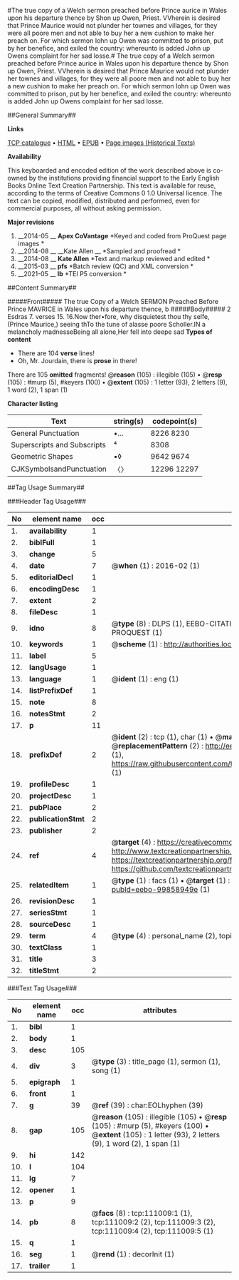 #The true copy of a Welch sermon preached before Prince aurice in Wales upon his departure thence by Shon up Owen, Priest. VVherein is desired that Prince Maurice would not plunder her townes and villages, for they were all poore men and not able to buy her a new cushion to make her preach on. For which sermon Iohn up Owen was committed to prison, put by her benefice, and exiled the country: whereunto is added John up Owens complaint for her sad losse.#
The true copy of a Welch sermon preached before Prince aurice in Wales upon his departure thence by Shon up Owen, Priest. VVherein is desired that Prince Maurice would not plunder her townes and villages, for they were all poore men and not able to buy her a new cushion to make her preach on. For which sermon Iohn up Owen was committed to prison, put by her benefice, and exiled the country: whereunto is added John up Owens complaint for her sad losse.

##General Summary##

**Links**

[TCP catalogue](http://www.ota.ox.ac.uk/tcp/)  • 
[HTML](http://tei.it.ox.ac.uk/tcp/Texts-HTML/free/A90/A90294.html)  • 
[EPUB](http://tei.it.ox.ac.uk/tcp/Texts-EPUB/free/A90/A90294.epub) • 
[Page images (Historical Texts)](https://historicaltexts.jisc.ac.uk/eebo-99858949e)

**Availability**

This keyboarded and encoded edition of the work described above is co-owned by the
    institutions providing financial support to the Early English Books Online Text Creation
    Partnership. This text is available for reuse, according to the terms of  Creative Commons 0 1.0 Universal
    licence. The text can be copied, modified, distributed and performed, even for commercial
    purposes, all without asking permission.

**Major revisions**

1. __2014-05 __ __Apex CoVantage__ *Keyed and coded from ProQuest page images *
1. __2014-08 __ __Kate Allen __ *Sampled and proofread *
1. __2014-08 __ __Kate Allen__ *Text and markup reviewed and edited *
1. __2015-03 __ __pfs__ *Batch review (QC) and XML conversion *
1. __2021-05 __ __lb__ *TEI P5 conversion *

##Content Summary##

#####Front#####
The true Copy of a Welch SERMON Preached Before Prince MAVRICE in Wales upon his departure thence, b
#####Body#####
2 Esdras 7. verses 15. 16.Now ther•fore, why disquietest thou thy selfe, (Prince Maurice,) seeing thTo the tune of alasse poore Scholler.IN a melancholy madnesseBeing all alone,Her fell into deepe sad
**Types of content**

  * There are 104 **verse** lines!
  * Oh, Mr. Jourdain, there is **prose** in there!

There are 105 **omitted** fragments! 
 @__reason__ (105) : illegible (105)  •  @__resp__ (105) : #murp (5), #keyers (100)  •  @__extent__ (105) : 1 letter (93), 2 letters (9), 1 word (2), 1 span (1)

**Character listing**


|Text|string(s)|codepoint(s)|
|---|---|---|
|General Punctuation|•…|8226 8230|
|Superscripts             and Subscripts|⁴|8308|
|Geometric Shapes|▪◊|9642 9674|
|CJKSymbolsandPunctuation|〈〉|12296 12297|

##Tag Usage Summary##

###Header Tag Usage###

|No|element name|occ|attributes|
|---|---|---|---|
|1.|__availability__|1||
|2.|__biblFull__|1||
|3.|__change__|5||
|4.|__date__|7| @__when__ (1) : 2016-02 (1)|
|5.|__editorialDecl__|1||
|6.|__encodingDesc__|1||
|7.|__extent__|2||
|8.|__fileDesc__|1||
|9.|__idno__|8| @__type__ (8) : DLPS (1), EEBO-CITATION (1), VID (1), EEBO-PROQUEST (1), STC (3), PROQUEST (1)|
|10.|__keywords__|1| @__scheme__ (1) : http://authorities.loc.gov/ (1)|
|11.|__label__|5||
|12.|__langUsage__|1||
|13.|__language__|1| @__ident__ (1) : eng (1)|
|14.|__listPrefixDef__|1||
|15.|__note__|8||
|16.|__notesStmt__|2||
|17.|__p__|11||
|18.|__prefixDef__|2| @__ident__ (2) : tcp (1), char (1)  •  @__matchPattern__ (2) : ([0-9\-]+):([0-9IVX]+) (1), (.+) (1)  •  @__replacementPattern__ (2) : http://eebo.chadwyck.com/downloadtiff?vid=$1&page=$2 (1), https://raw.githubusercontent.com/textcreationpartnership/Texts/master/tcpchars.xml#$1 (1)|
|19.|__profileDesc__|1||
|20.|__projectDesc__|1||
|21.|__pubPlace__|2||
|22.|__publicationStmt__|2||
|23.|__publisher__|2||
|24.|__ref__|4| @__target__ (4) : https://creativecommons.org/publicdomain/zero/1.0/ (1), http://www.textcreationpartnership.org/docs/. (1), https://textcreationpartnership.org/faq/#faq05 (1), https://github.com/textcreationpartnership (1)|
|25.|__relatedItem__|1| @__type__ (1) : facs (1)  •  @__target__ (1) : https://data.historicaltexts.jisc.ac.uk/view?pubId=eebo-99858949e (1)|
|26.|__revisionDesc__|1||
|27.|__seriesStmt__|1||
|28.|__sourceDesc__|1||
|29.|__term__|4| @__type__ (4) : personal_name (2), topical_term (1), geographic_name (1)|
|30.|__textClass__|1||
|31.|__title__|3||
|32.|__titleStmt__|2||


###Text Tag Usage###

|No|element name|occ|attributes|
|---|---|---|---|
|1.|__bibl__|1||
|2.|__body__|1||
|3.|__desc__|105||
|4.|__div__|3| @__type__ (3) : title_page (1), sermon (1), song (1)|
|5.|__epigraph__|1||
|6.|__front__|1||
|7.|__g__|39| @__ref__ (39) : char:EOLhyphen (39)|
|8.|__gap__|105| @__reason__ (105) : illegible (105)  •  @__resp__ (105) : #murp (5), #keyers (100)  •  @__extent__ (105) : 1 letter (93), 2 letters (9), 1 word (2), 1 span (1)|
|9.|__hi__|142||
|10.|__l__|104||
|11.|__lg__|7||
|12.|__opener__|1||
|13.|__p__|9||
|14.|__pb__|8| @__facs__ (8) : tcp:111009:1 (1), tcp:111009:2 (2), tcp:111009:3 (2), tcp:111009:4 (2), tcp:111009:5 (1)|
|15.|__q__|1||
|16.|__seg__|1| @__rend__ (1) : decorInit (1)|
|17.|__trailer__|1||
